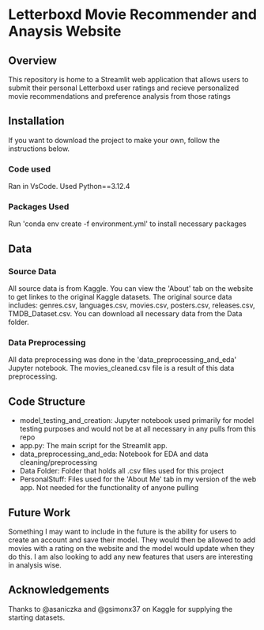 # Letterboxd Movie Recommender and Anaysis Website
## Overview
This repository is home to a Streamlit web application that allows users to submit their personal Letterboxd user ratings and recieve personalized movie recommendations and preference analysis from those ratings

## Installation 
If you want to download the project to make your own, follow the instructions below. 

### Code used 
Ran in VsCode. Used Python==3.12.4

### Packages Used
Run 'conda env create -f environment.yml' to install necessary packages

## Data
### Source Data
All source data is from Kaggle. You can view the 'About' tab on the website to get linkes to the original Kaggle datasets. The original source data includes: genres.csv, languages.csv, movies.csv, posters.csv, releases.csv, TMDB_Dataset.csv. You can download all necessary data from the Data folder. 

### Data Preprocessing
All data preprocessing was done in the 'data_preprocessing_and_eda' Jupyter notebook. The movies_cleaned.csv file is a result of this data preprocessing. 

## Code Structure
- model_testing_and_creation: Jupyter notebook used primarily for model testing purposes and would not be at all necessary in any pulls from this repo
- app.py: The main script for the Streamlit app. 
- data_preprocessing_and_eda: Notebook for EDA and data cleaning/preprocessing
- Data Folder: Folder that holds all .csv files used for this project
- PersonalStuff: Files used for the 'About Me' tab in my version of the web app. Not needed for the functionality of anyone pulling

## Future Work
Something I may want to include in the future is the ability for users to create an account and save their model. They would then be allowed to add movies with a rating on the website and the model would update when they do this. I am also looking to add any new features that users are interesting in analysis wise. 

## Acknowledgements
Thanks to @asaniczka and @gsimonx37 on Kaggle for supplying the starting datasets. 
